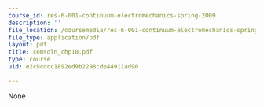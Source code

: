 ```yaml
---
course_id: res-6-001-continuum-electromechanics-spring-2009
description: ''
file_location: /coursemedia/res-6-001-continuum-electromechanics-spring-2009/e2c9cdcc1892ed9b2298cde44911ad90_cemsoln_chp10.pdf
file_type: application/pdf
layout: pdf
title: cemsoln_chp10.pdf
type: course
uid: e2c9cdcc1892ed9b2298cde44911ad90

---
```

None